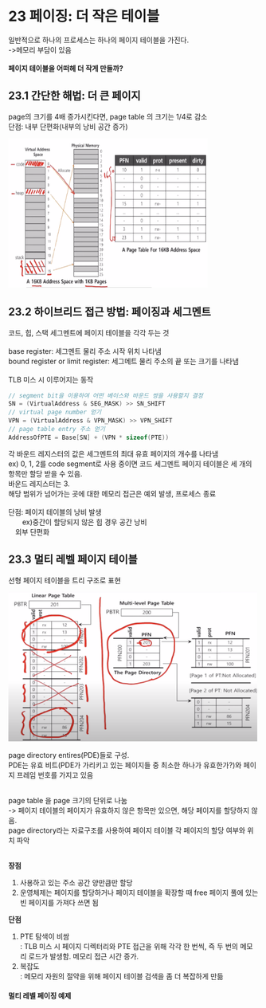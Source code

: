 # 23 페이징: 더 작은 테이블

일반적으로 하나의 프로세스는 하나의 페이지 테이블을 가진다. <br>
->메모리 부담이 있음 <br>
<br>
<strong>페이지 테이블을 어떠헤 더 작게 만들까?</strong>

## 23.1 간단한 해법: 더 큰 페이지
page의 크기를 4배 증가시킨다면, page table 의 크기는 1/4로 감소 <br>
단점: 내부 단편화(내부의 낭비 공간 증가)

<img src="image/img1.png" width="400" height="300">

## 23.2 하이브리드 접근 방법: 페이징과 세그멘트
코드, 힙, 스택 세그멘트에 페이지 테이블을 각각 두는 것 <br>
<br>
base register: 세그멘트 물리 주소 시작 위치 나타냄<br>
bound register or limit register: 세그메트 물리 주소의 끝 또는 크기를 나타냄 <br>
<br>
TLB 미스 시 이루어지는 동작
```c
// segment bit을 이용하여 어떤 베이스와 바운드 쌍을 사용할지 결정
SN = (VirtualAddress & SEG_MASK) >> SN_SHIFT
// virtual page number 얻기
VPN = (VirtualAddress & VPN_MASK) >> VPN_SHIFT
// page table entry 주소 얻기
AddressOfPTE = Base[SN] + (VPN * sizeof(PTE))
```

각 바운드 레지스터의 값은 세그멘트의 최대 유효 페이지의 개수를 나타냄 <br>
ex) 0, 1, 2를 code segment로 사용 중이면 코드 세그멘트 페이지 테이블은 세 개의 항목만 할당 받을 수 있음.<br>
바운드 레지스터는 3.<br>
해당 범위가 넘어가는 곳에 대한 메모리 접근은 예외 발생, 프로세스 종료 <br>
<br>
단점: 페이지 테이블의 낭비 발생 <br>
&emsp;&emsp;ex)중간이 할당되지 않은 힙 경우 공간 낭비 <br>
&emsp;외부 단편화

## 23.3 멀티 레벨 페이지 테이블
선형 페이지 테이블을 트리 구조로 표현 <br>

<img src="image/img2.png" width="500" height="300">

page directory entires(PDE)들로 구성. <br>
PDE는 유효 비트(PDE가 가리키고 있는 페이지들 중 최소한 하나가 유효한가?)와 페이지 프레임 번호를 가지고 있음

<br>
page table 을 page 크기의 단위로 나눔 <br>
-> 페이지 테이블의 페이지가 유효하지 않은 항목만 있으면, 해당 페이지를 할당하지 않음. <br>
page directory라는 자료구조를 사용하여 페이지 테이블 각 페이지의 할당 여부와 위치 파악 <br>
<br>

<strong>장점</strong>
1. 사용하고 있는 주소 공간 양만큼만 할당
2. 운영체제는 페이지를 할당하거나 페이지 테이블을 확장할 때 free 페이지 풀에 있는 빈 페이지를 가져다 쓰면 됨

<strong>단점</strong>
1. PTE 탐색이 비쌈 <br>
	: TLB 미스 시 페이지 디렉터리와 PTE 접근을 위해 각각 한 번씩, 즉 두 번의 메모리 로드가 발생함. 메모리 접근 시간 증가.
2. 복잡도 <br>
	: 메모리 자원의 절약을 위해 페이지 테이블 검색을 좀 더 복잡하게 만듦 <br>

#### 멀티 레벨 페이징 예제
